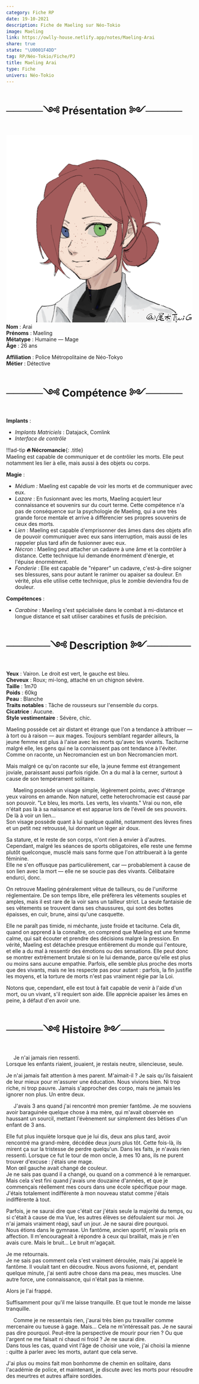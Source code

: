 ```yaml
---
category: Fiche RP
date: 19-10-2021
description: Fiche de Maeling sur Néo-Tokio
image: Maeling
link: https://owlly-house.netlify.app/notes/Maeling-Arai
share: true
state: "\U0001F4DD"
tag: RP/Néo-Tokio/Fiche/PJ
title: Maeling Arai
type: Fiche
univers: Néo-Tokio
---
```


# ─────༺ Présentation ༻─────  
![+portrait](../assets/img/Maeling.png)  
**Nom** : Arai  
**Prénoms** : Maeling  
**Métatype** : Humaine — Mage  
**Âge** : 26 ans  
  
**Affiliation** : Police Métropolitaine de Néo-Tokyo  
**Métier** : Détective  
  
# ─────༺ Compétence ༻─────  
**Implants** :   
- *Implants Matriciels* : Datajack, Comlink  
- *Interface de contrôle*  
  
!!!ad-tip
**🔥 Nécromancie**{: .title}  
Maeling est capable de communiquer et de contrôler les morts. Elle peut notamment les lier à elle, mais aussi à des objets ou corps.   
    
**Magie** :  
- *Médium :* Maeling est capable de voir les morts et de communiquer avec eux.   
- *Lazare* : En fusionnant avec les morts, Maeling acquiert leur connaissance et souvenirs sur du court terme. Cette compétence n'a pas de conséquence sur la psychologie de Maeling, qui a une très grande force mentale et arrive à différencier ses propres souvenirs de ceux des morts.  
- *Lien* : Maeling est capable d'emprisonner des âmes dans des objets afin de pouvoir communiquer avec eux sans interruption, mais aussi de les rappeler plus tard afin de fusionner avec eux.  
- *Nécron* : Maeling peut attacher un cadavre à une âme et la contrôler à distance. Cette technique lui demande énormément d'énergie, et l'épuise énormément.  
- *Fonderie* : Elle est capable de "réparer" un cadavre, c'est-à-dire soigner ses blessures, sans pour autant le ranimer ou apaiser sa douleur. En vérité, plus elle utilise cette technique, plus le zombie deviendra fou de douleur.   
  
**Compétences** :   
- *Carabine* : Maeling s'est spécialisée dans le combat à mi-distance et longue distance et sait utiliser carabines et fusils de précision.  
  
# ──────༺ Description ༻──────  
**Yeux** : Vairon. Le droit est vert, le gauche est bleu.   
**Cheveux** : Roux; mi-long, attaché en un chignon sévère.  
**Taille** : 1m70   
**Poids** : 60kg  
**Peau** : Blanche  
**Traits notables** : Tâche de rousseurs sur l'ensemble du corps.  
**Cicatrice** : Aucune.  
**Style vestimentaire** : Sévère, chic.  
  
Maeling possède cet air distant et étrange que l'on a tendance à attribuer — à tort ou à raison — aux mages. Toujours semblant regarder ailleurs, la jeune femme est plus à l'aise avec les morts qu'avec les vivants. Taciturne malgré elle, les gens qui ne la connaissent pas ont tendance à l'éviter. Comme on raconte, un Necromancien est un bon Necromancien mort.  
  
Mais malgré ce qu'on raconte sur elle, la jeune femme est étrangement joviale, paraissant aussi parfois rigide. On a du mal à la cerner, surtout à cause de son tempérament solitaire.   
  
$~~~~$ Maeling possède un visage simple, légèrement pointu, avec d'étrange yeux vairons en amande. Non naturel, cette heterochromacie est causé par son pouvoir. "Le bleu, les morts. Les verts, les vivants." Vrai ou non, elle n'était pas là à sa naissance et est apparue lors de l'éveil de ses pouvoirs. De là à voir un lien...  
Son visage possède quant à lui quelque qualité, notamment des lèvres fines et un petit nez retroussé, lui donnant un léger air doux.  
  
Sa stature, et le reste de son corps, n'ont rien à envier à d'autres. Cependant, malgré les séances de sports obligatoires, elle reste une femme plutôt quelconque, musclé mais sans forme que l'on attribuerait à la gente féminine.   
Elle ne s'en offusque pas particulièrement, car — probablement à cause de son lien avec la mort — elle ne se soucie pas des vivants. Célibataire endurci, donc.   
  
On retrouve Maeling généralement vêtue de tailleurs, ou de l'uniforme réglementaire. De son temps libre, elle préfèrera les vêtements souples et amples, mais il est rare de la voir sans un tailleur strict. La seule fantaisie de ses vêtements se trouvent dans ses chaussures, qui sont des bottes épaisses, en cuir, brune, ainsi qu'une casquette.   
  
Elle ne paraît pas timide, ni méchante, juste froide et taciturne. Cela dit, quand on apprend à la connaître, on comprend que Maeling est une femme calme, qui sait écouter et prendre des décisions malgré la pression. En vérité, Maeling est détachée presque entièrement du monde qui l'entoure, et elle a du mal à ressentir des émotions ou des sensations. Elle peut donc se montrer extrêmement brutale si on le lui demande, parce qu'elle est plus ou moins sans aucune empathie. Parfois, elle semble plus proche des morts que des vivants, mais ne les respecte pas pour autant : parfois, la fin justifie les moyens, et la torture de morts n'est pas vraiment régie par la Loi.  
  
Notons que, cependant, elle est tout à fait capable de venir à l'aide d'un mort, ou un vivant, s'il requiert son aide. Elle apprécie apaiser les âmes en peine, à défaut d'en avoir une.  
  
# ─────༺ Histoire ༻──────  
$~~~~$ Je n'ai jamais rien ressenti.   
Lorsque les enfants riaient, jouaient, je restais neutre, silencieuse, seule.  
  
Je n'ai jamais fait attention à mes parent. M'aimait-il ? Je sais qu'ils faisaient de leur mieux pour m'assurer une éducation. Nous vivions bien. Ni trop riche, ni trop pauvre. Jamais s'approcher des corpo, mais ne jamais les ignorer non plus. Un entre deux.  
  
$~~~~$ J'avais 3 ans quand j'ai rencontré mon premier fantôme. Je me souviens avoir baraguinée quelque chose à ma mère, qui m'avait observée en haussant un sourcil, mettant l'évènement sur simplement des bêtises d'un enfant de 3 ans.  
  
Elle fut plus inquiète lorsque que je lui dis, deux ans plus tard, avoir rencontré ma grand-mère, décédée deux jours plus tôt. Cette fois-là, ils mirent ça sur la tristesse de perdre quelqu'un. Dans les faits, je n'avais rien ressenti. Lorsque ce fut le tour de mon oncle, à mes 10 ans, ils ne purent trouver d'excuse : j'étais une mage.  
Mon œil gauche avait changé de couleur.  
Je ne sais pas quand il a changé, ou quand on a commencé à le remarquer. Mais cela s'est fini quand j'avais une douzaine d'années, et que je commençais réellement mes cours dans une école spécifique pour mage.  
J'étais totalement indifférente à mon nouveau statut comme j'étais indifférente à tout.   
  
Parfois, je ne saurai dire que c'était car j'étais seule la majorité du temps, ou si c'était à cause de ma Vue, les autres élèves se défoulaient sur moi. Je n'ai jamais vraiment réagi, sauf un jour. Je ne saurai dire pourquoi.  
Nous étions dans le gymnase. Un fantôme, ancien sportif, m'avais pris en affection. Il m'encourageait à répondre à ceux qui braillait, mais je n'en avais cure. Mais le bruit… Le bruit m'agaçait.  
  
Je me retournais.   
Je ne sais pas comment cela s'est vraiment déroulée, mais j'ai appelé le fantôme. Il voulait tant en découdre. Nous avons fusionné, et, pendant quelque minute, j'ai senti autre chose dans ma peau, mes muscles. Une autre force, une connaissance, qui n'était pas la mienne.  
  
Alors je l'ai frappé.  
  
Suffisamment pour qu'il me laisse tranquille. Et que tout le monde me laisse tranquille.  
  
$~~~~$ Comme je ne ressentais rien, j'aurai très bien pu travailler comme mercenaire ou tueuse à gage. Mais… Cela ne m'intéressait pas. Je ne saurai pas dire pourquoi. Peut-être la perspective de mourir pour rien ? Ou que l'argent ne me faisait ni chaud ni froid ? Je ne saurai dire.  
Dans tous les cas, quand vint l'âge de choisir une voie, j'ai choisi la mienne : quitte à parler avec les morts, autant que cela serve.  
  
J'ai plus ou moins fait mon bonhomme de chemin en solitaire, dans l'académie de police, et maintenant, je discute avec les morts pour résoudre des meurtres et autres affaire sordides.